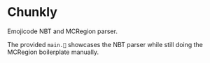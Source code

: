 # Chunkly

Emojicode NBT and MCRegion parser.

The provided `main.🍇` showcases the NBT parser while still doing the MCRegion
boilerplate manually.
